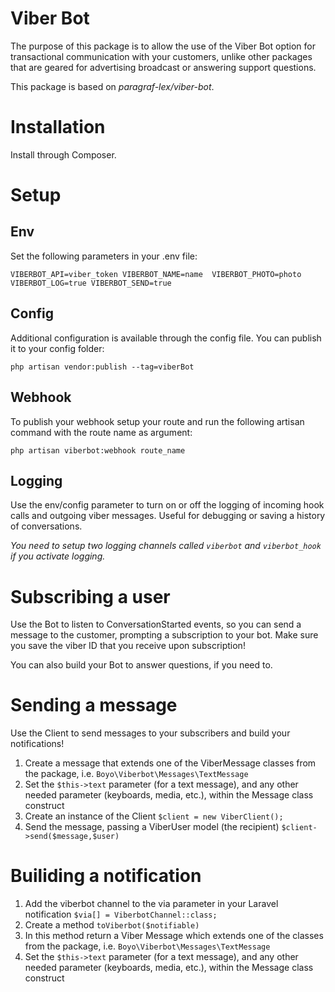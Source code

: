 # Viber Bot

The purpose of this package is to allow the use of the Viber Bot option for transactional communication with your customers, unlike other packages that are geared for advertising broadcast or answering support questions. 

This package is based on *paragraf-lex/viber-bot*.

# Installation

Install through Composer.

# Setup

## Env

Set the following parameters in your .env file:

`
VIBERBOT_API=viber_token
VIBERBOT_NAME=name 
VIBERBOT_PHOTO=photo
VIBERBOT_LOG=true
VIBERBOT_SEND=true
`

## Config

Additional configuration is available through the config file. You can publish it to your config folder:

`php artisan vendor:publish --tag=viberBot`

## Webhook

To publish your webhook setup your route and run the following artisan command with the route name as argument:

`php artisan viberbot:webhook route_name`

## Logging

Use the env/config parameter to turn on or off the logging of incoming hook calls and outgoing viber messages. Useful for debugging or saving a history of conversations.

*You need to setup two logging channels called `viberbot` and `viberbot_hook` if you activate logging.*

# Subscribing a user

Use the Bot to listen to ConversationStarted events, so you can send a message to the customer, prompting a subscription to your bot. Make sure you save the viber ID that you receive upon subscription!

You can also build your Bot to answer questions, if you need to.

# Sending a message

Use the Client to send messages to your subscribers and build your notifications!

1. Create a message that extends one of the ViberMessage classes from the package, i.e. `Boyo\Viberbot\Messages\TextMessage`
2. Set the `$this->text` parameter (for a text message), and any other needed parameter (keyboards, media, etc.), within the Message class construct
3. Create an instance of the Client `$client = new ViberClient();`
4. Send the message, passing a ViberUser model (the recipient) `$client->send($message,$user)`

# Builiding a notification

1. Add the viberbot channel to the via parameter in your Laravel notification `$via[] = ViberbotChannel::class;`
2. Create a method `toViberbot($notifiable)`
3. In this method return a Viber Message which extends one of the classes from the package, i.e. `Boyo\Viberbot\Messages\TextMessage`
4. Set the `$this->text` parameter (for a text message), and any other needed parameter (keyboards, media, etc.), within the Message class construct